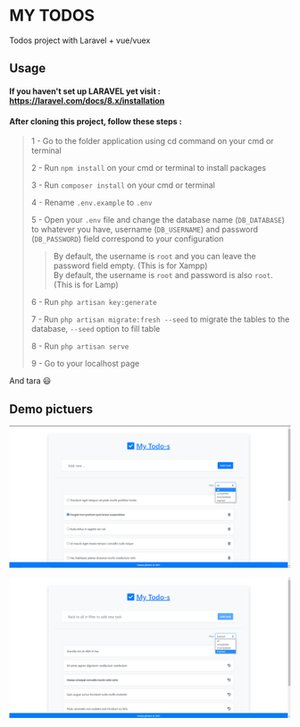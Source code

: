 # MY TODOS

Todos project with Laravel + vue/vuex  

## Usage  
#### If you haven't set up LARAVEL yet visit : https://laravel.com/docs/8.x/installation  

#### After cloning this project, follow these steps :  
>
> 1 - Go to the folder application using cd command on your cmd or terminal  
>
> 2 - Run `npm install` on your cmd or terminal to install packages  
>
> 3 - Run `composer install` on your cmd or terminal  
>
> 4 - Rename `.env.example` to `.env`  
>
> 5 - Open your `.env` file and change the database name (`DB_DATABASE`) to whatever you have, username (`DB_USERNAME`) and password (`DB_PASSWORD`) field correspond to your configuration  
>
> > By default, the username is `root` and you can leave the password field empty. (This is for Xampp)  
> > By default, the username is `root` and password is also `root`. (This is for Lamp)  
>
> 6 - Run `php artisan key:generate`  
>
> 7 - Run `php artisan migrate:fresh --seed` to migrate the tables to the database, `--seed` option to fill table  
>
> 8 - Run `php artisan serve`  
>
> 9 - Go to your localhost page
>
And tara :smiley:  

## Demo pictuers  

![pic1](images/pic1.png)

![pic2](images/pic2.png)
